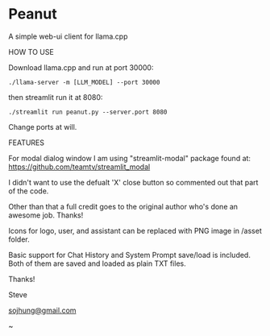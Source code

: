 # Peanut
A simple web-ui client for llama.cpp


HOW TO USE

Download llama.cpp and run at port 30000:

    ./llama-server -m [LLM_MODEL] --port 30000

then streamlit run it at 8080:

    ./streamlit run peanut.py --server.port 8080

Change ports at will.



FEATURES

For modal dialog window I am using "streamlit-modal" package found at: https://github.com/teamtv/streamlit_modal

I didn't want to use the defualt 'X' close button so commented out that part of the code.

Other than that a full credit goes to the original author who's done an awesome job. Thanks!

Icons for logo, user, and assistant can be replaced with PNG image in /asset folder.

Basic support for Chat History and System Prompt save/load is included.
Both of them are saved and loaded as plain TXT files.




Thanks!

Steve

sojhung@gmail.com

~                               
